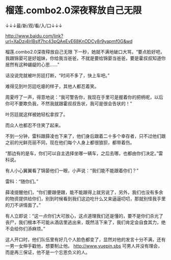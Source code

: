 # 榴莲.combo2.0深夜释放自己无限

↓↓↓最/新/观/看/入/口↓↓↓

http://www.baidu.com/link?url=XaDzi4lrlBsIf7hc43pQAeEvE68KnODCy8r9yapmf0G&wd

榴莲.combo2.0深夜释放自己无限
下一秒，她就不满地破口大骂，“要点脸好吧，我跟锦晏可是好姐妹，你给我当爸爸，不就是要给锦晏当爸爸，要是霍叔叔知道你居然有这种龌龊的心思……”

话没说完就被叶厉廷打断，“时间不多了，快上车吧。”

难得见到叶厉廷吃瘪的样子，其他人都忍着笑。

周夏哼了一声，得意地说：“我可警告你，我现在手里可是握着你的把柄呢，以后你可不要欺负我，不然我就跟霍叔叔告状，我可是很会告状的！”

叶厉廷就这样被她轻松拿捏了。

而众人也都忍不住笑了起来。

不到一分钟，雷科跟薛凌也下来了，他们身后跟着二十多个幸存者，只不过他们跟之前的光鲜亮丽不同，现在他们每个人身上都很狼狈，都带着伤。

“那边有的是车，你们可以自主选择坐哪一辆车，之后去哪，也都由你们决定。”雷科说。

有人小心翼翼看了锦晏他们一眼，小声说：“我们能不能跟着你们？”

雷科：“随你们。”

薛凌提醒他们，“你们要跟便跟，能不能跟得上就另说了，另外，我们也没有多余的物资提供给你们，别到时候看到我们这边吃什么又来逼逼叨叨，那就别怪我手里的刀不讲情面了。”

有人立即说：“这一点你们大可放心，这点道理我们还是懂的，要不是你们杀光了丧尸，我们根本不可能从酒店里逃出来，既然活下来了，我们肯定会自食其力，绝不会给你们添麻烦。”

这人开口时，他们队伍里有好几个人脸色都变了，显然对他的发言十分不满，还有一男一女伸手戳他，想要制止他。
http://www.yuepin.sbs
可男人并没有理会，而是再三保证，他不是一个忘恩负义的人。
